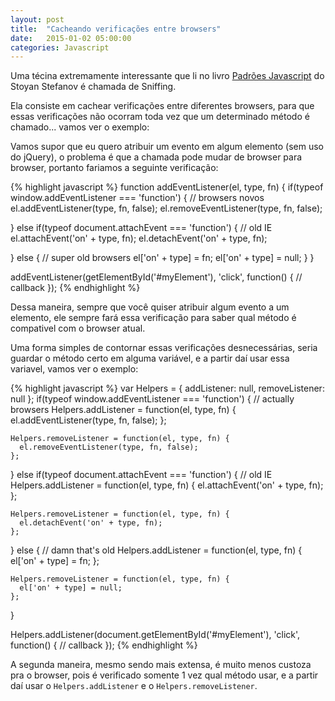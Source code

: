```yaml
---
layout: post
title:  "Cacheando verificações entre browsers"
date:   2015-01-02 05:00:00
categories: Javascript
---
```


Uma técina extremamente interessante que li no livro [Padrões Javascript](http://novatec.com.br/livros/padroesjavascript/) do Stoyan Stefanov é chamada de Sniffing.

Ela consiste em cachear verificações entre diferentes browsers, para que essas verificações não ocorram toda vez que um determinado método é chamado... vamos ver o exemplo:

Vamos supor que eu quero atribuir um evento em algum elemento (sem uso do jQuery), o problema é que a chamada pode mudar de browser para browser, portanto fariamos a seguinte verificação:

{% highlight javascript %}
function addEventListener(el, type, fn) {
  if(typeof window.addEventListener === 'function') {
    // browsers novos
      el.addEventListener(type, fn, false);
      el.removeEventListener(type, fn, false);

  } else if(typeof document.attachEvent === 'function') {
    // old IE
      el.attachEvent('on' + type, fn);
      el.detachEvent('on' + type, fn);

  } else {
    // super old browsers
      el['on' + type] = fn;
      el['on' + type] = null;
  }
}

addEventListener(getElementById('#myElement'), 'click', function() {
  // callback
});
{% endhighlight %}

Dessa maneira, sempre que você quiser atribuir algum evento a um elemento, ele sempre fará essa verificação para saber qual método é compativel com o browser atual.

Uma forma simples de contornar essas verificações desnecessárias, seria guardar o método certo em alguma variável, e a partir daí usar essa variavel, vamos ver o exemplo:

{% highlight javascript %}
  var Helpers = {
    addListener: null,
    removeListener: null
  };
  if(typeof window.addEventListener === 'function') {
    // actually browsers
    Helpers.addListener = function(el, type, fn) {
      el.addEventListener(type, fn, false);
    };

    Helpers.removeListener = function(el, type, fn) {
      el.removeEventListener(type, fn, false);
    };

  } else if(typeof document.attachEvent === 'function') {
    // old IE
    Helpers.addListener = function(el, type, fn) {
      el.attachEvent('on' + type, fn);
    };

    Helpers.removeListener = function(el, type, fn) {
      el.detachEvent('on' + type, fn);
    };

  } else {
    // damn that's old
    Helpers.addListener = function(el, type, fn) {
      el['on' + type] = fn;
    };

    Helpers.removeListener = function(el, type, fn) {
      el['on' + type] = null;
    };
  }

  Helpers.addListener(document.getElementById('#myElement'), 'click', function() {
    // callback
  });
{% endhighlight %}

A segunda maneira, mesmo sendo mais extensa, é muito menos custoza pra o browser, pois é verificado somente 1 vez qual método usar, e a partir daí usar o `Helpers.addListener` e o `Helpers.removeListener`.

